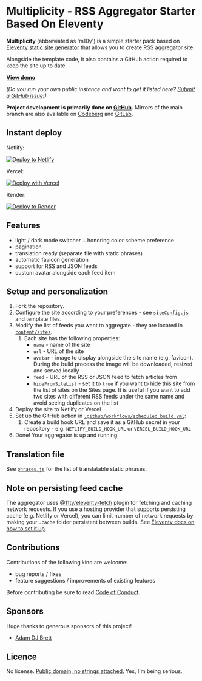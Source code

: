 # Multiplicity - RSS Aggregator Starter Based On Eleventy

**Multiplicity** (abbreviated as 'm10y') is a simple starter pack based on [Eleventy static site generator](https://11ty.dev) that allows you to create RSS aggregator site.

Alongside the template code, it also contains a GitHub action required to keep the site up to date.

**[View demo](https://eleventy-m10y.lkmt.us/)**

_(Do you run your own public instance and want to get it listed here? [Submit a GitHub issue!](https://github.com/lwojcik/eleventy-template-multiplicity/issues/new))_

**Project development is primarily done on [GitHub](https://github.com/lwojcik/eleventy-template-multiplicity).** Mirrors of the main branch are also available on [Codeberg](https://codeberg.org/lukem/eleventy-template-multiplicity) and [GitLab](https://gitlab.com/lukaszwojcik/eleventy-template-multiplicity).

## Instant deploy

Netlify:

[![Deploy to Netlify](https://www.netlify.com/img/deploy/button.svg)](https://app.netlify.com/start/deploy?repository=https://github.com/lwojcik/eleventy-template-multiplicity)

Vercel:

[![Deploy with Vercel](https://vercel.com/button)](https://vercel.com/new/clone?repository-url=https://github.com/lwojcik/eleventy-template-multiplicity)

Render:

[![Deploy to Render](https://render.com/images/deploy-to-render-button.svg)](https://render.com/deploy?repo=https://github.com/lwojcik/eleventy-template-multiplicity)

## Features

- light / dark mode switcher + honoring color scheme preference
- pagination
- translation ready (separate file with static phrases)
- automatic favicon generation
- support for RSS and JSON feeds
- custom avatar alongside each feed item

## Setup and personalization

1. Fork the repository.
2. Configure the site according to your preferences - see [`siteConfig.js`](./content/_data/siteConfig.js) and template files.
3. Modify the list of feeds you want to aggregate - they are located in [`content/sites`](./content/sites/).
   1. Each site has the following properties:
      - `name` - name of the site
      - `url` - URL of the site
      - `avatar` - image to display alongside the site name (e.g. favicon). During the build process the image will be downloaded, resized and served locally
      - `feed` - URL of the RSS or JSON feed to fetch articles from
      - `hideFromSiteList` - set it to `true` if you want to hide this site from the list of sites on the Sites page. It is useful if you want to add two sites with different RSS feeds under the same name and avoid seeing duplicates on the list
4. Deploy the site to Netlify or Vercel
5. Set up the GitHub action in [`.github/workflows/scheduled_build.yml`](./.github/workflows/scheduled_build.yml):
   1. Create a build hook URL and save it as a GitHub secret in your repository - e.g. `NETLIFY_BUILD_HOOK_URL` or `VERCEL_BUILD_HOOK_URL`
6. Done! Your aggregator is up and running.

## Translation file

See [`phrases.js`](./content/_data/phrases.js) for the list of translatable static phrases.

## Note on persisting feed cache

The aggregator uses [@11ty/eleventy-fetch](https://www.11ty.dev/docs/plugins/fetch/) plugin for fetching and caching network requests. If you use a hosting provider that supports persisting cache (e.g. Netlify or Vercel), you can limit number of network requests by making your `.cache` folder persistent between builds. See [Eleventy docs on how to set it up](https://www.11ty.dev/docs/deployment/#persisting-cache).

## Contributions

Contributions of the following kind are welcome:

- bug reports / fixes
- feature suggestions / improvements of existing features

Before contributing be sure to read [Code of Conduct](./CODE_OF_CONDUCT.md).

## Sponsors

Huge thanks to generous sponsors of this project!

- [Adam DJ Brett](https://github.com/adamdjbrett)

## Licence

No license. [Public domain, no strings attached.](https://raw.githubusercontent.com/lwojcik/eleventy-template-multiplicity/main/LICENSE) Yes, I'm being serious.
